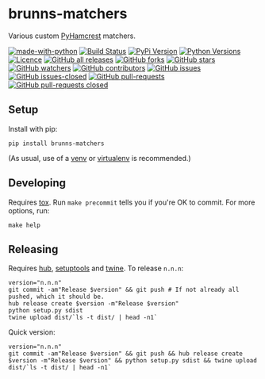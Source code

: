# brunns-matchers

Various custom [PyHamcrest](https://pyhamcrest.readthedocs.io) matchers.

[![made-with-python](https://img.shields.io/badge/Made%20with-Python-1f425f.svg)](https://www.python.org/)
[![Build Status](https://travis-ci.org/brunns/brunns-matchers.svg?branch=master&logo=travis)](https://travis-ci.org/brunns/brunns-matchers)
[![PyPi Version](https://img.shields.io/pypi/v/brunns-matchers.svg?logo=pypi)](https://pypi.org/project/brunns-matchers/#history)
[![Python Versions](https://img.shields.io/pypi/pyversions/brunns-matchers.svg?logo=python)](https://pypi.org/project/brunns-matchers/)
[![Licence](https://img.shields.io/github/license/brunns/brunns-matchers.svg)](https://github.com/brunns/brunns-matchers/blob/master/LICENSE)
[![GitHub all releases](https://img.shields.io/github/downloads/brunns/brunns-matchers/total.svg?logo=github)](https://github.com/brunns/brunns-matchers/releases/)
[![GitHub forks](https://img.shields.io/github/forks/brunns/brunns-matchers.svg?label=Fork&logo=github)](https://github.com/brunns/brunns-matchers/network/members)
[![GitHub stars](https://img.shields.io/github/stars/brunns/brunns-matchers.svg?label=Star&logo=github)](https://github.com/brunns/brunns-matchers/stargazers/)
[![GitHub watchers](https://img.shields.io/github/watchers/brunns/brunns-matchers.svg?label=Watch&logo=github)](https://github.com/brunns/brunns-matchers/watchers/)
[![GitHub contributors](https://img.shields.io/github/contributors/brunns/brunns-matchers.svg?logo=github)](https://github.com/brunns/brunns-matchers/graphs/contributors/)
[![GitHub issues](https://img.shields.io/github/issues/brunns/brunns-matchers.svg?logo=github)](https://github.com/brunns/brunns-matchers/issues/)
[![GitHub issues-closed](https://img.shields.io/github/issues-closed/brunns/brunns-matchers.svg?logo=github)](https://github.com/brunns/brunns-matchers/issues?q=is%3Aissue+is%3Aclosed)
[![GitHub pull-requests](https://img.shields.io/github/issues-pr/brunns/brunns-matchers.svg?logo=github)](https://github.com/brunns/brunns-matchers/pulls)
[![GitHub pull-requests closed](https://img.shields.io/github/issues-pr-closed/brunns/brunns-matchers.svg?logo=github)](https://github.com/brunns/brunns-matchers/pulls?utf8=%E2%9C%93&q=is%3Apr+is%3Aclosed)

## Setup

Install with pip:

    pip install brunns-matchers

(As usual, use of a [venv](https://docs.python.org/3/library/venv.html) or [virtualenv](https://virtualenv.pypa.io) is recommended.)

## Developing

Requires [tox](https://tox.readthedocs.io). Run `make precommit` tells you if you're OK to commit. For more options, run:

    make help

## Releasing

Requires [hub](https://hub.github.com/), [setuptools](https://setuptools.readthedocs.io) and [twine](https://twine.readthedocs.io). To release `n.n.n`:

    version="n.n.n"
    git commit -am"Release $version" && git push # If not already all pushed, which it should be.
    hub release create $version -m"Release $version"
    python setup.py sdist
    twine upload dist/`ls -t dist/ | head -n1`
    
Quick version:

    version="n.n.n"
    git commit -am"Release $version" && git push && hub release create $version -m"Release $version" && python setup.py sdist && twine upload dist/`ls -t dist/ | head -n1`
